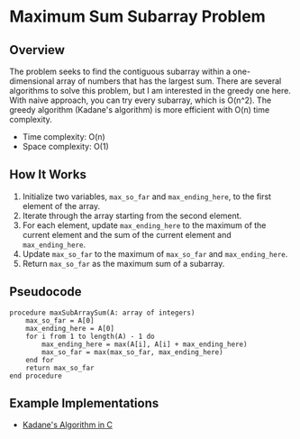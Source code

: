 # Maximum Sum Subarray Problem

## Overview

The problem seeks to find the contiguous subarray within a one-dimensional array of numbers that has the largest sum. There are several algorithms to solve this problem, but I am interested in the greedy one here. With naive approach, you can try every subarray, which is O(n^2). The greedy algorithm (Kadane's algorithm) is more efficient with O(n) time complexity.

- Time complexity: O(n)
- Space complexity: O(1)

## How It Works

1. Initialize two variables, `max_so_far` and `max_ending_here`, to the first element of the array.
2. Iterate through the array starting from the second element.
3. For each element, update `max_ending_here` to the maximum of the current element and the sum of the current element and `max_ending_here`.
4. Update `max_so_far` to the maximum of `max_so_far` and `max_ending_here`.
5. Return `max_so_far` as the maximum sum of a subarray.

## Pseudocode
```plaintext
procedure maxSubArraySum(A: array of integers)
    max_so_far = A[0]
    max_ending_here = A[0]
    for i from 1 to length(A) - 1 do
        max_ending_here = max(A[i], A[i] + max_ending_here)
        max_so_far = max(max_so_far, max_ending_here)
    end for
    return max_so_far
end procedure
```

## Example Implementations

- [Kadane's Algorithm in C](./kadane.c)